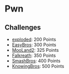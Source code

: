 # Pwn

## Challenges
 - [exploded](exploded): 200 Points
 - [EasyBros](EasyBros): 300 Points
 - [MooLand2](MooLand2): 325 Points
 - [Falkreath](Falkreath): 350 Points
 - [SmashBros](SmashBros): 400 Points
 - [KnowingBros](KnowingBros): 500 Points